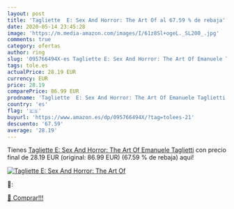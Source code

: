 ```yaml
---
layout: post
title: 'Tagliette  E: Sex And Horror: The Art Of al 67.59 % de rebaja'
date: 2020-05-14 23:45:28
image: 'https://m.media-amazon.com/images/I/61z8Sl+ogeL._SL200_.jpg'
comments: true
category: ofertas
author: ring
slug: '095766494X-es Tagliette E: Sex And Horror: The Art Of Emanuele Taglietti'
tags: tole.es
actualPrice: 28.19 EUR
currency: EUR
price: 28.19
comparePrice: 86.99 EUR
prodname: 'Tagliette  E: Sex And Horror: The Art Of Emanuele Taglietti'
country: 'es'
flag: '🇪🇸'
buyurl: 'https://www.amazon.es/dp/095766494X/?tag=tolees-21'
descuento: '67.59'
average: '28.19'
---
```


Tienes [Tagliette  E: Sex And Horror: The Art Of Emanuele Taglietti](https://www.amazon.es/dp/095766494X/?tag=tolees-21) con precio final de  28.19 EUR (original: 86.99 EUR) (67.59 %  de rebaja) aqui!

[![Tagliette  E: Sex And Horror: The Art Of](https://m.media-amazon.com/images/I/61z8Sl+ogeL._SL200_.jpg)](https://www.amazon.es/dp/095766494X/?tag=tolees-21)

🔎:


[🛒 Comprar!!!](https://www.amazon.es/dp/095766494X/?tag=tolees-21)
